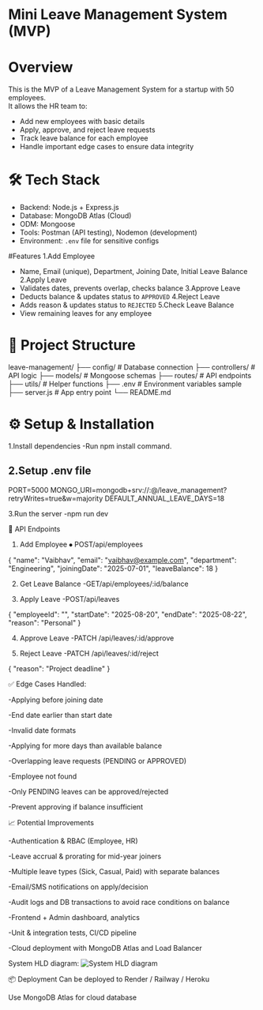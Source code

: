 # Mini Leave Management System (MVP)

# Overview
This is the MVP of a Leave Management System for a startup with 50 employees.  
It allows the HR team to:
- Add new employees with basic details
- Apply, approve, and reject leave requests
- Track leave balance for each employee
- Handle important edge cases to ensure data integrity


# 🛠 Tech Stack
- Backend: Node.js + Express.js
- Database: MongoDB Atlas (Cloud)
- ODM: Mongoose
- Tools: Postman (API testing), Nodemon (development)
- Environment: `.env` file for sensitive configs


#Features
1.Add Employee
   - Name, Email (unique), Department, Joining Date, Initial Leave Balance
2.Apply Leave
   - Validates dates, prevents overlap, checks balance
3.Approve Leave
   - Deducts balance & updates status to `APPROVED`
4.Reject Leave
   - Adds reason & updates status to `REJECTED`
5.Check Leave Balance
   - View remaining leaves for any employee

# 📂 Project Structure

leave-management/
├── config/ # Database connection
├── controllers/ # API logic
├── models/ # Mongoose schemas
├── routes/ # API endpoints
├── utils/ # Helper functions
├── .env # Environment variables sample
├── server.js # App entry point
└── README.md

# ⚙ Setup & Installation

1.Install dependencies
-Run npm install command.

2.Setup .env file
-
PORT=5000
MONGO_URI=mongodb+srv://<username>:<password>@<cluster-url>/leave_management?retryWrites=true&w=majority
DEFAULT_ANNUAL_LEAVE_DAYS=18

3.Run the server
-npm run dev

📌 API Endpoints

1. Add Employee
⦁	POST/api/employees

{
  "name": "Vaibhav",
  "email": "vaibhav@example.com",
  "department": "Engineering",
  "joiningDate": "2025-07-01",
  "leaveBalance": 18
}


2. Get Leave Balance
-GET/api/employees/:id/balance

3. Apply Leave
-POST/api/leaves

{
  "employeeId": "<employeeId>",
  "startDate": "2025-08-20",
  "endDate": "2025-08-22",
  "reason": "Personal"
}

4. Approve Leave
-PATCH /api/leaves/:id/approve

5. Reject Leave
-PATCH /api/leaves/:id/reject

{
  "reason": "Project deadline"
}


✅ Edge Cases Handled:

-Applying before joining date

-End date earlier than start date

-Invalid date formats

-Applying for more days than available balance

-Overlapping leave requests (PENDING or APPROVED)

-Employee not found

-Only PENDING leaves can be approved/rejected

-Prevent approving if balance insufficient


📈 Potential Improvements 

-Authentication & RBAC (Employee, HR)

-Leave accrual & prorating for mid-year joiners

-Multiple leave types (Sick, Casual, Paid) with separate balances

-Email/SMS notifications on apply/decision

-Audit logs and DB transactions to avoid race conditions on balance

-Frontend + Admin dashboard, analytics

-Unit & integration tests, CI/CD pipeline

-Cloud deployment with MongoDB Atlas and Load Balancer

System HLD diagram:
![System HLD diagram](https://github.com/user-attachments/assets/d1edf564-7c3c-4fef-af5f-98b162d33f17)


📦 Deployment
Can be deployed to Render / Railway / Heroku

Use MongoDB Atlas for cloud database



